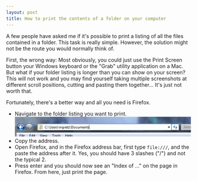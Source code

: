 ```yaml
---
layout: post
title: How to print the contents of a folder on your computer
---
```


A few people have asked me if it's possible to print a listing of all the files contained in a folder. This task is really simple. However, the solution might not be the route you would normally think of.

First, the wrong way: Most obviously, you could just use the Print Screen button your Windows keyboard or the "Grab" utility application on a Mac. But what if your folder listing is longer than you can show on your screen? This will not work and you may find yourself taking multiple screenshots at different scroll positions, cutting and pasting them together... It's just not worth that.

Fortunately, there's a better way and all you need is Firefox.

  - Navigate to the folder listing you want to print. ![Windows 7 Address bar][pic-0]
  - Copy the address.
  - Open Firefox, and in the Firefox address bar, first type `file:///`, and the paste the address after it. Yes, you should have 3 slashes ("/") and not the typical 2.
  - Press enter and you should now see an "Index of ..." on the page in Firefox. From here, just print the page.


  [pic-0]: /images/address-bar.png
